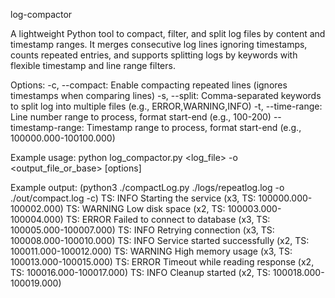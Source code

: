log-compactor

A lightweight Python tool to compact, filter, and split log files by content and timestamp ranges. It merges consecutive log lines ignoring timestamps, counts repeated entries, and supports splitting logs by keywords with flexible timestamp and line range filters.

Options:
-c, --compact: Enable compacting repeated lines (ignores timestamps when comparing lines)
-s, --split: Comma-separated keywords to split log into multiple files (e.g., ERROR,WARNING,INFO)
-t, --time-range: Line number range to process, format start-end (e.g., 100-200)
--timestamp-range: Timestamp range to process, format start-end (e.g., 100000.000-100100.000)

Example usage:
python log_compactor.py <log_file> -o <output_file_or_base> [options]

Example output:
(python3 ./compactLog.py ./logs/repeatlog.log -o ./out/compact.log -c)
TS: INFO Starting the service (x3, TS: 100000.000-100002.000)
TS: WARNING Low disk space (x2, TS: 100003.000-100004.000)
TS: ERROR Failed to connect to database (x3, TS: 100005.000-100007.000)
TS: INFO Retrying connection (x3, TS: 100008.000-100010.000)
TS: INFO Service started successfully (x2, TS: 100011.000-100012.000)
TS: WARNING High memory usage (x3, TS: 100013.000-100015.000)
TS: ERROR Timeout while reading response (x2, TS: 100016.000-100017.000)
TS: INFO Cleanup started (x2, TS: 100018.000-100019.000)